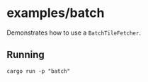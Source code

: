 # examples/batch

Demonstrates how to use a `BatchTileFetcher`.

## Running

```shell
cargo run -p "batch"
```
